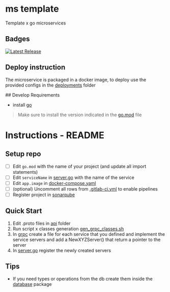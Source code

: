 # ms template
Template x go microservices

## Badges
[![Latest Release](https://cdlab.cdlan.net/uservices/ms-template/-/badges/release.svg)](https://cdlab.cdlan.net/cdlan/uservices/ms-template/-/releases)

## Deploy instruction
The microservice is packaged in a docker image, to deploy use the provided configs in the [deployments](./deployments) folder

## Develop Requirements
- install [go](https://go.dev/dl/)
> Make sure to install the version indicated in the [go.mod](./go.mod) file

# Instructions - README
## Setup repo

- [ ] Edit `go.mod` with the name of your project (and update all import statements)
- [ ] Edit `serviceName` in [server.go](cmd/server/server.go) with the name of the service
- [ ] Edit `app.image` in [docker-compose.yaml](deployments/docker/docker-compose.yaml)
- [ ] (optional) Uncomment all rows from [.gitlab-ci.yml](.gitlab-ci.yml) to enable pipelines
- [ ] Register project in [sonarqube](https://sonar.cdlan.net/)

## Quick Start
1. Edit .proto files in [api](api/) folder
2. Run script x classes generation [gen_grpc_classes.sh](scripts/gen_grpc_classes.sh)
3. In [grpc](internal/grpc) create a file for each service that you defined and implement the service servers and add a NewXYZServer() that return a pointer to the server
4. In [server.go](cmd/server/server.go) register the newly created servers

## Tips
- If you need types or operations from the db create them inside the [database](internal/database) package